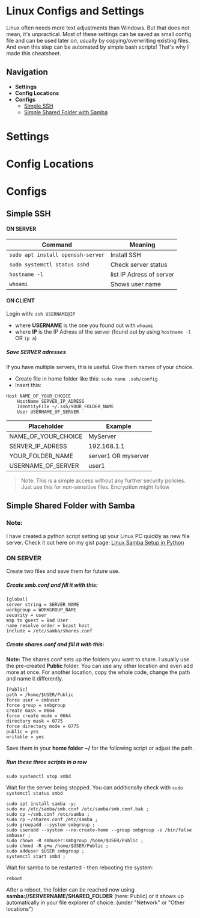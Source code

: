 # Linux Configs and Settings
Linux often needs more text adjustments than Windows. But that does not mean, it's unpractical. Most of these settings can be saved as small config file and 
can be used later on, usually by copying/overwriting existing files. And even this step can be automated by simple bash scripts! That's why I made this cheatsheet.


## Navigation
- **Settings**
- **Config Locations**
- **Configs**
  - [Simple SSH](#simple-ssh)
  - [Simple Shared Folder with Samba](#simple-shared-folder-with-samba)

# Settings

# Config Locations

# Configs
## Simple SSH
#### ON SERVER
|Command|Meaning|
|---|---|
|`sudo apt install openssh-server`|Install SSH|
|`sudo systemctl status sshd`|Check server status|
|`hostname -l`|list IP Adress of server|
|`whoami`|Shows user name|

#### ON CLIENT
Login with: `ssh USERNAME@IP`<br>
- where **USERNAME** is the one you found out with `whoami`<br>
- where **IP** is the IP Adress of the server (found out by using `hostname -l` OR `ip a`)

##### Save SERVER adresses
If you have multiple servers, this is useful. Give them names of your choice.
- Create file in home folder like this: `sudo nano .ssh/config`
- Insert this:
```
Host NAME_OF_YOUR_CHOICE
    HostName SERVER_IP_ADRESS
    IdentityFile ~/.ssh/YOUR_FOLDER_NAME
    User USERNAME_OF_SERVER
```
|Placeholder|Example|
|---|---|
|NAME_OF_YOUR_CHOICE|MyServer|
|SERVER_IP_ADRESS|192.168.1.1|
|YOUR_FOLDER_NAME|server1 OR myserver|
|USERNAME_OF_SERVER|user1|

> Note: This is a simple access without any further security policies. Just use this for non-sensitive files. Encryption might follow

## Simple Shared Folder with Samba
### Note:
I have created a python script setting up your Linux PC quickly as new file server. Check it out here on my gist page:
[Linux Samba Setup in Python](https://gist.github.com/mft14/787bc9142b5c67cfcd9ba5a9bea4b271)
### ON SERVER
Create two files and save them for future use.
##### Create smb.conf and fill it with this:
```
[global]
server string = SERVER_NAME
workgroup = WORKGROUP_NAME
security = user
map to guest = Bad User
name resolve order = bcast host
include = /etc/samba/shares.conf
```
##### Create shares.conf and fill it with this:
**Note:** The shares.conf sets up the folders you want to share. I usually use the pre-created __Public__ folder. You can use any other location and even add more at once. For another location, copy the whole code, change the path and name it differently. 
```
[Public]
path = /home/$USER/Public
force user = smbuser
force group = smbgroup
create mask = 0664
force create mode = 0664
directory mask = 0775
force directory mode = 0775
public = yes
writable = yes
```

Save them in your **home folder ~/** for the following script or adjust the path.
##### Run these three scripts in a row
```
sudo systemctl stop smbd
```
Wait for the server being stopped. You can additionally check with `sudo systemctl status smbd`
```
sudo apt install samba -y; 
sudo mv /etc/samba/smb.conf /etc/samba/smb.conf.bak ;
sudo cp ~/smb.conf /etc/samba ;
sudo cp ~/shares.conf /etc/samba ;
sudo groupadd --system smbgroup ;
sudo useradd --system --no-create-home --group smbgroup -s /bin/false smbuser ; 
sudo chown -R smbuser:smbgroup /home/$USER/Public ;
sudo chmod -R g+w /home/$USER/Public ;
sudo adduser $USER smbgroup ;
systemctl start smbd ;
```
Wait for samba to be restarted - then rebooting the system:
```
reboot
```
After a reboot, the folder can be reached now using **samba://SERVERNAME/SHARED_FOLDER** (here: Public) or it shows up automatically in your file explorer of choice. (under "Network" or "Other locations")

